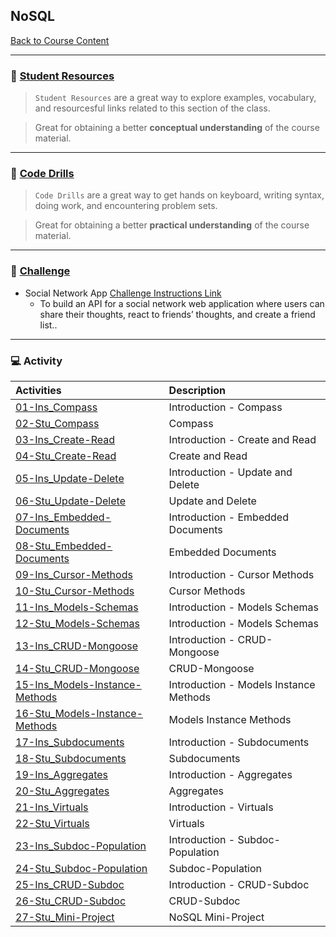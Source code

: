 ## NoSQL
[Back to Course Content](../../README.md)

-----
### :book: **[Student Resources](student-resources/README.md)**

> `Student Resources` are a great way to explore examples, vocabulary, and resourcesful links related to this section of the class.

> Great for obtaining a better **conceptual understanding** of the course material. 

------
### :dart: **[Code Drills](code-drills/README.md)**

> `Code Drills` are a great way to get hands on keyboard, writing syntax, doing work, and encountering problem sets. 

> Great for obtaining a better **practical understanding** of the course material. 

-----
### :pencil: **[Challenge](challenge/README.md)**

- Social Network App
[Challenge Instructions Link](challenge/README.md)
    * To build an API for a social network web application where users can share their thoughts, react to friends’ thoughts, and create a friend list..

-----
### :computer: Activity

|  Activities |  Description |
|:--	|:--
|[01-Ins_Compass](activities/01-Ins_Compass)| Introduction - Compass |
|[02-Stu_Compass](activities/02-Stu_Compass)| Compass |
|[03-Ins_Create-Read](activities/03-Ins_Create-Read)| Introduction - Create and Read |
|[04-Stu_Create-Read](activities/04-Stu_Create-Read)| Create and Read |
|[05-Ins_Update-Delete](activities/05-Ins_Update-Delete)| Introduction - Update and Delete |
|[06-Stu_Update-Delete](activities/06-Stu_Update-Delete)| Update and Delete |
|[07-Ins_Embedded-Documents](activities/07-Ins_Embedded-Documents)| Introduction - Embedded Documents |
|[08-Stu_Embedded-Documents](activities/08-Stu_Embedded-Documents)| Embedded Documents |
|[09-Ins_Cursor-Methods](activities/09-Ins_Cursor-Methods)| Introduction - Cursor Methods |
|[10-Stu_Cursor-Methods](activities/10-Stu_Cursor-Methods)| Cursor Methods |
|[11-Ins_Models-Schemas](activities/11-Ins_Models-Schemas)| Introduction - Models Schemas |
|[12-Stu_Models-Schemas](activities/12-Stu_Models-Schemas)| Introduction - Models Schemas |
|[13-Ins_CRUD-Mongoose](activities/13-Ins_CRUD-Mongoose)| Introduction - CRUD-Mongoose |
|[14-Stu_CRUD-Mongoose](activities/14-Stu_CRUD-Mongoose)| CRUD-Mongoose |
|[15-Ins_Models-Instance-Methods](activities/15-Ins_Models-Instance-Methods)| Introduction - Models Instance Methods |
|[16-Stu_Models-Instance-Methods](activities/16-Stu_Models-Instance-Methods)| Models Instance Methods |
|[17-Ins_Subdocuments](activities/17-Ins_Subdocuments)| Introduction - Subdocuments |
|[18-Stu_Subdocuments](activities/18-Stu_Subdocuments)| Subdocuments |
|[19-Ins_Aggregates](activities/19-Ins_Aggregates)| Introduction - Aggregates |
|[20-Stu_Aggregates](activities/20-Stu_Aggregates)| Aggregates |
|[21-Ins_Virtuals](activities/21-Ins_Virtuals)| Introduction - Virtuals |
|[22-Stu_Virtuals](activities/22-Stu_Virtuals)| Virtuals |
|[23-Ins_Subdoc-Population](activities/23-Ins_Subdoc-Population)| Introduction - Subdoc-Population |
|[24-Stu_Subdoc-Population](activities/24-Stu_Subdoc-Population)| Subdoc-Population |
|[25-Ins_CRUD-Subdoc](activities/25-Ins_CRUD-Subdoc)| Introduction - CRUD-Subdoc |
|[26-Stu_CRUD-Subdoc](activities/26-Stu_CRUD-Subdoc)| CRUD-Subdoc |
|[27-Stu_Mini-Project](activities/27-Stu_Mini-Project)| NoSQL Mini-Project |


